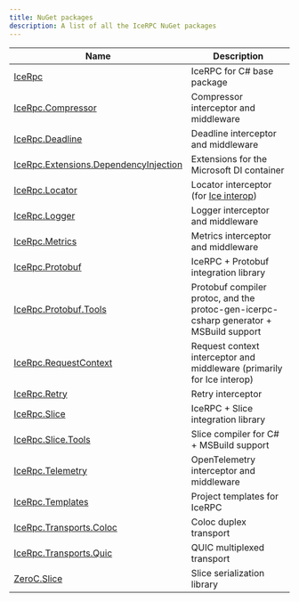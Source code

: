 ```yaml
---
title: NuGet packages
description: A list of all the IceRPC NuGet packages
---
```


| Name                                    | Description                                                                             |
|-----------------------------------------|-----------------------------------------------------------------------------------------|
| [IceRpc]                                | IceRPC for C# base package                                                              |
| [IceRpc.Compressor]                     | Compressor interceptor and middleware                                                   |
| [IceRpc.Deadline]                       | Deadline interceptor and middleware                                                     |
| [IceRpc.Extensions.DependencyInjection] | Extensions for the Microsoft DI container                                               |
| [IceRpc.Locator]                        | Locator interceptor (for [Ice interop])                                                 |
| [IceRpc.Logger]                         | Logger interceptor and middleware                                                       |
| [IceRpc.Metrics]                        | Metrics interceptor and middleware                                                      |
| [IceRpc.Protobuf]                       | IceRPC + Protobuf integration library                                                   |
| [IceRpc.Protobuf.Tools]                 | Protobuf compiler protoc, and the protoc-gen-icerpc-csharp generator + MSBuild support  |
| [IceRpc.RequestContext]                 | Request context interceptor and middleware (primarily for Ice interop)                  |
| [IceRpc.Retry]                          | Retry interceptor                                                                       |
| [IceRpc.Slice]                          | IceRPC + Slice integration library                                                      |
| [IceRpc.Slice.Tools]                    | Slice compiler for C# + MSBuild support                                                 |
| [IceRpc.Telemetry]                      | OpenTelemetry interceptor and middleware                                                |
| [IceRpc.Templates]                      | Project templates for IceRPC                                                            |
| [IceRpc.Transports.Coloc]               | Coloc duplex transport                                                                  |
| [IceRpc.Transports.Quic]                | QUIC multiplexed transport                                                              |
| [ZeroC.Slice]                           | Slice serialization library                                                             |

[Ice interop]: /icerpc-for-ice-users
[IceRpc]: https://www.nuget.org/packages/IceRpc
[IceRpc.Compressor]: https://www.nuget.org/packages/IceRpc.Compressor
[IceRpc.Deadline]: https://www.nuget.org/packages/IceRpc.Deadline
[IceRpc.Extensions.DependencyInjection]: https://www.nuget.org/packages/IceRpc.Extensions.DependencyInjection
[IceRpc.Locator]: https://www.nuget.org/packages/IceRpc.Locator
[IceRpc.Logger]: https://www.nuget.org/packages/IceRpc.Logger
[IceRpc.Metrics]: https://www.nuget.org/packages/IceRpc.Metrics
[IceRpc.Protobuf]: https://www.nuget.org/packages/IceRpc.Protobuf
[IceRpc.Protobuf.Tools]: https://www.nuget.org/packages/IceRpc.Protobuf.Tools
[IceRpc.RequestContext]: https://www.nuget.org/packages/IceRpc.RequestContext
[IceRpc.Retry]: https://www.nuget.org/packages/IceRpc.Retry
[IceRpc.Slice]: https://www.nuget.org/packages/IceRpc.Slice
[IceRpc.Slice.Tools]: https://www.nuget.org/packages/IceRpc.Slice.Tools
[IceRpc.Telemetry]: https://www.nuget.org/packages/IceRpc.Telemetry
[IceRpc.Templates]: https://www.nuget.org/packages/IceRpc.Templates
[IceRpc.Transports.Coloc]: https://www.nuget.org/packages/IceRpc.Transports.Coloc
[IceRpc.Transports.Quic]: https://www.nuget.org/packages/IceRpc.Transports.Quic
[ZeroC.Slice]: https://www.nuget.org/packages/ZeroC.Slice
